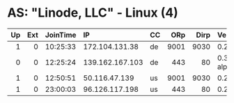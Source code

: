 # AS: "Linode, LLC" - Linux (4)

|   Up |   Ext | JoinTime   | IP              | CC   |   ORp |   Dirp | Version       | Contact                | Nickname        |   eFamMembers |
|-----:|------:|:-----------|:----------------|:-----|------:|-------:|:--------------|:-----------------------|:----------------|--------------:|
|    1 |     0 | 10:25:33   | 172.104.131.38  | de   |  9001 |   9030 | 0.2.9.10      | None                   | Unnamed         |             2 |
|    0 |     0 | 12:25:24   | 139.162.167.103 | de   |   443 |     80 | 0.3.1.2-alpha | None                   | freeBogatov0xfd |             1 |
|    1 |     0 | 12:50:51   | 50.116.47.139   | us   |  9001 |   9030 | 0.2.9.10      | None                   | Unnamed         |             2 |
|    1 |     0 | 23:00:03   | 96.126.117.198  | us   |   443 |     80 | 0.2.7.6       | kevinstuartprice@hotma | torbot          |             1 |

